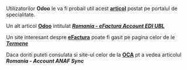 Utilizatorilor **Odoo** le va fi probail util acest [**articol**](https://apps.odoo.com/apps/modules/14.0/l10n_ro_account_anaf_sync/) postat pe portalul de specialitate.

Un alt articol [**Odoo**](https://www.theodoostore.com/app/romania-efactura-account-edi-ubl-54998) intitulat [***Romania - eFactura Account EDI UBL***](https://apps.odoo.com/apps/modules/16.0/l10n_ro_account_edi_ubl/)

Un site interesant despre [**eFactura**](https://mfinante.gov.ro/static/10/eFactura/PrezentareE-factura.pdf) poate fi gasit pe pagina celor de le [***Termene***](https://termene.ro/articole/cine-trebuie-sa-foloseasca-e-factura-pasii-pentru-a-transmite-o-factura-in-format-electronic)

Daca doriti puteti consulata si site-ul celor de la [**OCA**](https://odoo-community.org/shop/romania-account-anaf-sync-11006#attr=21033) pt a vedea articolul ***Romania - Account ANAF Sync***
